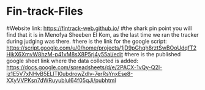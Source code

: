 # Fin-track-Files
#Website link: https://fintrack-web.github.io/
#the shark pin point you will find that it is in Menofya Sheeben El Kom, as the last time we ran the tracker during judging was there.
#here is the link for the google script: https://script.google.com/u/0/home/projects/1jD9pGhqh8rztSwBOoUdqfT2HjkX6XmvW8hzM-p41vM8sX8P5rj4y55ai/edit
#here is the published google sheet link where the data collected is added: https://docs.google.com/spreadsheets/d/e/2PACX-1vQy-Q2I-iz1E5V7xNHvB5ELlTI0ubdrowZdlv-7erRsYnxEse8-XXyVVPKsn7dWRuyublul64f05qJi/pubhtml
